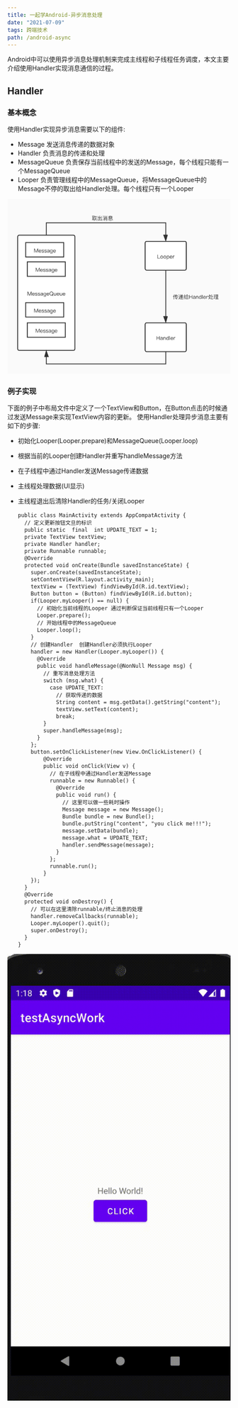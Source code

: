 ```yaml
---
title: 一起学Android-异步消息处理
date: "2021-07-09" 
tags: 跨端技术
path: /android-async
---
```


Android中可以使用异步消息处理机制来完成主线程和子线程任务调度，本文主要介绍使用Handler实现消息通信的过程。

## Handler

### 基本概念
使用Handler实现异步消息需要以下的组件:
* Message
  发送消息传递的数据对象
* Handler
  负责消息的传递和处理
* MessageQueue
  负责保存当前线程中的发送的Message，每个线程只能有一个MessageQueue
* Looper
  负责管理线程中的MessageQueue，将MessageQueue中的Message不停的取出给Handler处理。每个线程只有一个Looper  

![Handler实现结构](./AndroidAsync/Handler.jpg)

### 例子实现
下面的例子中布局文件中定义了一个TextView和Button，在Button点击的时候通过发送Message来实现TextView内容的更新。 使用Handler处理异步消息主要有如下的步骤:
* 初始化Looper(Looper.prepare)和MessageQueue(Looper.loop)
* 根据当前的Looper创建Handler并重写handleMessage方法
* 在子线程中通过Handler发送Message传递数据
* 主线程处理数据(UI显示)
* 主线程退出后清除Handler的任务/关闭Looper  



      public class MainActivity extends AppCompatActivity {
        // 定义更新按钮文旦的标识
        public static  final  int UPDATE_TEXT = 1;
        private TextView textView;
        private Handler handler;
        private Runnable runnable;
        @Override
        protected void onCreate(Bundle savedInstanceState) {
          super.onCreate(savedInstanceState);
          setContentView(R.layout.activity_main);
          textView = (TextView) findViewById(R.id.textView);
          Button button = (Button) findViewById(R.id.button);
          if(Looper.myLooper() == null) {
            // 初始化当前线程的Looper 通过判断保证当前线程只有一个Looper
            Looper.prepare();
            // 开始线程中的MessageQueue
            Looper.loop();
          }
          // 创建Handler  创建Handler必须执行Looper
          handler = new Handler(Looper.myLooper()) {
            @Override
            public void handleMessage(@NonNull Message msg) {
              // 重写消息处理方法
              switch (msg.what) {
                case UPDATE_TEXT:
                  // 获取传递的数据
                  String content = msg.getData().getString("content");
                  textView.setText(content);
                  break;
              }
              super.handleMessage(msg);
            }
          };
          button.setOnClickListener(new View.OnClickListener() {
              @Override
              public void onClick(View v) {
                // 在子线程中通过Handler发送Message
                runnable = new Runnable() {
                  @Override
                  public void run() {
                    // 这里可以做一些耗时操作
                    Message message = new Message();
                    Bundle bundle = new Bundle();
                    bundle.putString("content", "you click me!!!");
                    message.setData(bundle);
                    message.what = UPDATE_TEXT;
                    handler.sendMessage(message);
                  }
                };
                runnable.run();
              }
          });
        }
        @Override
        protected void onDestroy() {
          // 可以在这里清除runnable/终止消息的处理
          handler.removeCallbacks(runnable);
          Looper.myLooper().quit();
          super.onDestroy();
        }
      }

![使用Handler](./AndroidAsync/showHandler.gif)  

